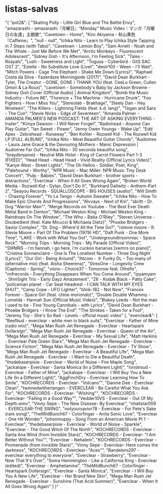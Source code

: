 # listas-salvas

"{
	"pot2&": [
		"Skating Polly - Little Girl Blue and The Battle Envy",
		"amazarashi - amazarashi『月曜日』“Monday” Music Video｜マンガ「月曜日の友達」主題歌",
		"Cavetown - Home",
		"Kiro Akiyama - 秋山黄色『Caffeine』",
		"null - null",
		"Ichika Nito - Learn to Play Ichika Style Tapping in 7 Steps (with Tabs)",
		"Cavetown - Lemon Boy",
		"Sam Arnett - Noah and The Whale - Just Me Before We Met",
		"Arctic Monkeys - Fluorescent Adolescent",
		"Sidney Gish - It's Afternoon, I'm Feeling Sick",
		"Tales - Roayals",
		"Lush - Sweetness and Light",
		"Togusa - Cyberbird - GitS SAC OST 2",
		"Estelle - No Substitute Love (Live)",
		"destr100 - Ween - I'll Wait",
		"Mitch Powers - Cage The Elephant - Shake Me Down (Lyrics)",
		"Raphael Costa da Silva - Fazerdaze   Morningside (2017)",
		"David Dean Burkhart - Tyler, The Creator - GONE, GONE / THANK YOU (feat. CeeLo Green, Cullen Omori & La Roux)",
		"cavetown - Somebody's Baby by Jackson Browne - Sidney Gish Cover (Official Audio) | Animal Kingdom",
		"Bomb the Music Industry - Future 86",
		"Florence + The Machine - Hurricane Drunk",
		"Foo Fighters - How I Miss You",
		"Stereolab - Brakhage",
		"Steely Dan - Hey Nineteen",
		"The Killers - Lightning Fields (feat. k.d. lang)",
		"Tegan and Sara - The Con",
		"Stevie Nicks - Edge of Seventeen",
		"Amanda Palmer - AMANDA PALMER'S NEW PODCAST: THE ART OF ASKING EVERYTHING - trailer",
		"Kimya Dawson - I Will Never Forget",
		"Radiohead - Anyone Can Play Guitar",
		"Ian Sweet - Power",
		"Jenny Owen Youngs - Wake Up",
		"Edd Apex - Zebrahead - Runaway",
		"Ben Kohler - Rozwell Kid - The Rozwell Kid LP [FULL ALBUM]",
		"Ichika Nito - Most Beautiful Guitar Chords",
		"Audiotree - Laura Jane Grace & the Devouring Mothers - Manic Depression | Audiotree Far Out",
		"Ichika Nito - 30 seconds beautiful song",
		"braydenjamez - Neutral Milk Hotel - King of Carrot Flowers Part 1-3 (FIXED)",
		"Head Head - Head Head -  Vivid Reality (Official Lyrics Video)",
		"Kanye West - Street Lights",
		"The Oh Hellos - Soldier, Poet, King",
		"Palehound - Worthy",
		"NPR Music - Mac Miller: NPR Music Tiny Desk Concert",
		"Pulp - Babies",
		"David Dean Burkhart - brother sports - distractions",
		"Everclear - When It All Goes Wrong Again",
		"Broken World Media - Rozwell Kid - Dylan, Don't Do It",
		"Burkhard Dallwitz - Anthem-Part 2",
		"Seayou Records - SQUALLOSCOPE - BIG HOUSES (audio)",
		"Will Smith - Chasing Forever",
		"Yo La Tengo - Autumn Sweater",
		"Ichika Nito - How To Make Epic Chords And Progressions",
		"Alvvays - Next of Kin",
		"sbritt - Dr. Dog \"Warrior Man\"",
		"Merge Records on Youtube - The Best Ever Death Metal Band in Denton",
		"Michael Weston King - Michael Weston King - Raindrops On The Window",
		"The Who - Baba O'Riley",
		"Steven Universe - Disobedient (feat. Kate Micucci & Michaela Dietz)",
		"Phoebe Bridgers - Savior Complex",
		"Dr. Dog - Where'd All the Time Go?",
		"rstevie moore - R. Stevie Moore ~ Part Of The Problem (1979) HD",
		"Daft Punk - One More Time",
		"LAKE - Work with What You Got",
		"UndergroundInsomniac - Space Rock",
		"Morning Trips - Morning Trips - My Parade (Official Video)",
		"SWMRS - i'm hannah, i go here, i'm cuckoo bananas [swmrs on piano]",
		"Cristina Sonnenclaire - One Is The Loneliest Number - Three Dog Night (Lyrics)",
		"Our Girl - Being Around",
		"ilttcom - ☼ Funky DL - Too many of (alternative mix) (feat. Aisha Sheerena)",
		"StresOne - Longevity Crew (Captions) - Spring",
		"visno - Choice37 - Tomorrow feat. Othello",
		"mifrecords - Everything Disappears When You Come Around",
		"ipyamyam - ShinSight Trio - Early Dayz Amazement",
		"Z6 - Kodak Black - Patty Cake",
		"policeman planet - Car Seat Headrest - I CAN TALK WITH MY EYES SHUT",
		"Camp Cope - UFO Lighter",
		"blink-182 - Not Now",
		"Frances Forever - Space Girl (feat. chloe moriondo)",
		"Double Double Whammy - Lomelda - Hannah Sun (Official Music Video)",
		"Blakey Leeds - Not the man I used to be - Fine Young Cannibals - with Lyrics",
		"David Dean Burkhart - Phoebe Bridgers - I Know The End",
		"The Strokes - Taken for a Fool",
		"Jeremy Toy - She's So Rad - Levels - official music video"
	],
	"everclear&": [
		"Beefbud - everclear - white men in black suits",
		"Everclear - Father of Mine (radio mix)",
		"Mega Man Rush Jet Renegade - Everclear - Heartspark Dollarsign",
		"Mega Man Rush Jet Renegade - Everclear - Queen of the Air",
		"Mega Man Rush Jet Renegade - Everclear - My Sexual Life",
		"Matt Harkins - Everclear Pale Green Stars",
		"Mega Man Rush Jet Renegade - Everclear - Science Fiction",
		"Mega Man Rush Jet Renegade - Everclear - TV Show",
		"Mega Man Rush Jet Renegade - Everclear - A Beautiful Life",
		"Mega Man Rush Jet Renegade - Everclear - I Want to Die a Beautiful Death",
		"thedebaserpixie - Everclear - World of Noise - Fire Maple Song",
		"jackalope - Everclear - Santa Monica (In a Different Light)",
		"loristroud - Everclear - Father of Mine",
		"jackalope - Everclear - I Will Buy You a New Life (In a Different Light)",
		"AggFinchDry - Everclear Learning How To Smile",
		"KOCHRECORDS - Everclear- \"Volcano\"",
		"Dannie Dee - Everclear Clean",
		"twinnedwitherlangen - EVERCLEAR - Be Careful What You Ask For",
		"KOCHRECORDS - Everclear- \"Wishing\"",
		"KOCHRECORDS - Everclear- \"Falling in a Good Way\"",
		"Vedder10VS - Everclear - Out Of My Depth.wmv",
		"Vinny Sepe - The New Disease- By Everclear",
		"nhallstar009 - EVERCLEAR-THE SWING",
		"notyoursavior78 - Everclear - For Pete's Sake (rare song)",
		"TheMildBunch67 - Colorfinger - Anita Sonic Love",
		"Everclear - One Hit Wonder",
		"johonmuppy - Song From an American Movie Pt 1 - Everclear",
		"thedebaserpixie - Everclear - World of Noise - Sparkle",
		"Everclear - The Good Witch Of The North",
		"KOCHRECORDS - Everclear - Santa Ana Wind (from Invisible Stars)",
		"KOCHRECORDS - Everclear- \"I Am Better Without You\"",
		"Everclear - Nehalem",
		"KOCHRECORDS - Everclear - Promenade (from Invisible Stars)",
		"Vinny Sepe - Everclear- Here comes the darkness",
		"KOCHRECORDS - Everclear- \"Aces\"",
		"Bandelero297 - everclear everything to everyone",
		"Everclear - Strawberry",
		"Everclear - Now That It's Over",
		"Soma Hemmington - Like a California King - Everclear (edited)",
		"Everclear - Amphetamine",
		"TheMildBunch67 - Colorfinger - Heartspark Dollarsign",
		"Everclear - Santa Monica",
		"Everclear - I Will Buy You A New Life",
		"Everclear - Her Brand New Skin",
		"Mega Man Rush Jet Renegade - Everclear - Sunshine (That Acid Summer)",
		"Everclear - When It All Goes Wrong Again"
	]
}"
